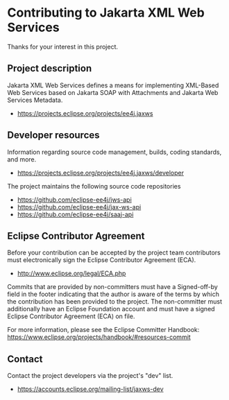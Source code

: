 [//]: # " Copyright (c) 2018, 2019 Oracle and/or its affiliates. All rights reserved. "
[//]: # "  "
[//]: # " This program and the accompanying materials are made available under the "
[//]: # " terms of the Eclipse Distribution License v. 1.0, which is available at "
[//]: # " http://www.eclipse.org/org/documents/edl-v10.php. "
[//]: # "  "
[//]: # " SPDX-License-Identifier: BSD-3-Clause "

# Contributing to Jakarta XML Web Services

Thanks for your interest in this project.

## Project description

Jakarta XML Web Services defines a means for implementing XML-Based Web Services
based on Jakarta SOAP with Attachments and Jakarta Web Services Metadata.

* https://projects.eclipse.org/projects/ee4j.jaxws

## Developer resources

Information regarding source code management, builds, coding standards, and
more.

* https://projects.eclipse.org/projects/ee4j.jaxws/developer

The project maintains the following source code repositories

* https://github.com/eclipse-ee4j/jws-api
* https://github.com/eclipse-ee4j/jax-ws-api
* https://github.com/eclipse-ee4j/saaj-api

## Eclipse Contributor Agreement

Before your contribution can be accepted by the project team contributors must
electronically sign the Eclipse Contributor Agreement (ECA).

* http://www.eclipse.org/legal/ECA.php

Commits that are provided by non-committers must have a Signed-off-by field in
the footer indicating that the author is aware of the terms by which the
contribution has been provided to the project. The non-committer must
additionally have an Eclipse Foundation account and must have a signed Eclipse
Contributor Agreement (ECA) on file.

For more information, please see the Eclipse Committer Handbook:
https://www.eclipse.org/projects/handbook/#resources-commit

## Contact

Contact the project developers via the project's "dev" list.

* https://accounts.eclipse.org/mailing-list/jaxws-dev